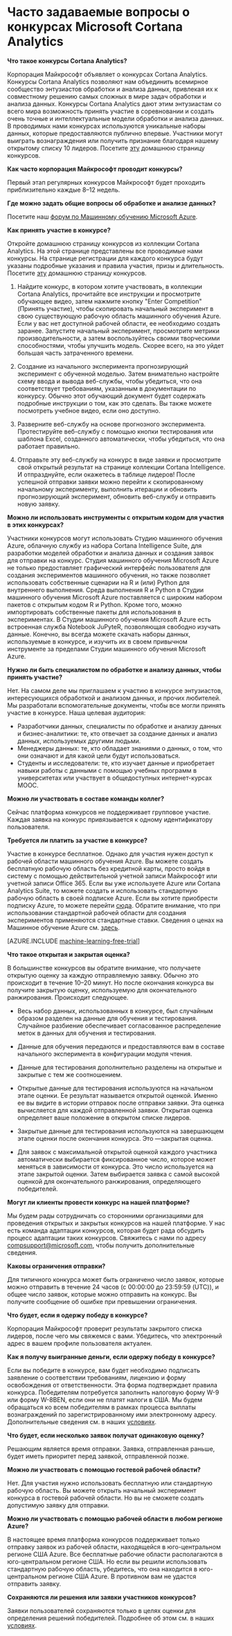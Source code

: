 <properties
	pageTitle="Часто задаваемые вопросы о конкурсах Cortana Analytics | Microsoft Azure"
	description="Часто задаваемые вопросы о конкурсах Microsoft Cortana Analytics."
	services="machine-learning"
	documentationCenter=""
	authors="hning86"
	manager="paulettm"
	editor="cgronlun"/>

<tags
	ms.service="machine-learning"
	ms.workload="data-services"
	ms.tgt_pltfrm="na"
	ms.devlang="na"
	ms.topic="article"
	ms.date="03/11/2016"
	ms.author="haining;chlovel;garye"/>

# Часто задаваемые вопросы о конкурсах Microsoft Cortana Analytics

**Что такое конкурсы Cortana Analytics?**

Корпорация Майкрософт объявляет о конкурсах Cortana Analytics. Конкурсы Cortana Analytics позволяют нам объединить всемирное сообщество энтузиастов обработки и анализа данных, привлекая их к совместному решению самых сложных в мире задач обработки и анализа данных. Конкурсы Cortana Analytics дают этим энтузиастам со всего мира возможность принять участие в соревновании и создать очень точные и интеллектуальные модели обработки и анализа данных. В проводимых нами конкурсах используются уникальные наборы данных, которые предоставляются публично впервые. Участники могут выиграть вознаграждения или получить признание благодаря нашему открытому списку 10 лидеров. Посетите [эту](http://aka.ms/CIComp) домашнюю страницу конкурсов.

**Как часто корпорация Майкрософт проводит конкурсы?**

Первый этап регулярных конкурсов Майкрософт будет проходить приблизительно каждые 8–12 недель.

**Где можно задать общие вопросы об обработке и анализе данных?**

Посетите наш [форум по Машинному обучению Microsoft Azure](https://social.msdn.microsoft.com/forums/azure/home?forum=MachineLearning).

**Как принять участие в конкурсе?**

Откройте домашнюю страницу конкурсов из коллекции Cortana Analytics. На этой странице представлены все проводимые нами конкурсы. На странице регистрации для каждого конкурса будут указаны подробные указания и правила участия, призы и длительность. Посетите [эту](http://aka.ms/CIComp) домашнюю страницу конкурсов.

1. Найдите конкурс, в котором хотите участвовать, в коллекции Cortana Analytics, прочитайте все инструкции и просмотрите обучающее видео, затем нажмите кнопку "Enter Competition" (Принять участие), чтобы скопировать начальный эксперимент в свою существующую рабочую область машинного обучения Azure. Если у вас нет доступной рабочей области, ее необходимо создать заранее. Запустите начальный эксперимент, просмотрите метрики производительности, а затем воспользуйтесь своими творческими способностями, чтобы улучшить модель. Скорее всего, на это уйдет большая часть затраченного времени.   

2. Создание из начального эксперимента прогнозирующий эксперимент с обученной моделью. Затем внимательно настройте схему ввода и вывода веб-службы, чтобы убедиться, что она соответствует требованиям, указанным в документации по конкурсу. Обычно этот обучающий документ будет содержать подробные инструкции о том, как это сделать. Вы также можете посмотреть учебное видео, если оно доступно.

3. Разверните веб-службу на основе прогнозного эксперимента. Протестируйте веб-службу с помощью кнопки тестирования или шаблона Excel, созданного автоматически, чтобы убедиться, что она работает правильно.

4. Отправьте эту веб-службу на конкурс в виде заявки и просмотрите свой открытый результат на странице коллекции Cortana Intelligence. И отпразднуйте, если окажетесь в таблице лидеров! После успешной отправки заявки можно перейти к скопированному начальному эксперименту, выполнить итерации и обновить прогнозирующий эксперимент, обновить веб-службу и отправить новую заявку.

**Можно ли использовать инструменты с открытым кодом для участия в этих конкурсах?**

Участники конкурсов могут использовать Студию машинного обучения Azure, облачную службу из набора Cortana Intelligence Suite, для разработки моделей обработки и анализа данных и создания заявок для отправки на конкурс. Студия машинного обучения Microsoft Azure не только предоставляет графический интерфейс пользователя для создания экспериментов машинного обучения, но также позволяет использовать собственные сценарии на R и (или) Python для внутреннего выполнения. Среда выполнения R и Python в Студии машинного обучения Microsoft Azure поставляется с широким набором пакетов с открытым кодом R и Python. Кроме того, можно импортировать собственные пакеты для использования в экспериментах. В Студии машинного обучения Microsoft Azure есть встроенная служба Notebook JuPyteR, позволяющая свободно изучать данные. Конечно, вы всегда можете скачать наборы данных, используемые в конкурсе, и изучить их в своем привычном инструменте за пределами Студии машинного обучения Microsoft Azure.

**Нужно ли быть специалистом по обработке и анализу данных, чтобы принять участие?**

Нет. На самом деле мы приглашаем к участию в конкурсе энтузиастов, интересующихся обработкой и анализом данных, и прочих любителей. Мы разработали вспомогательные документы, чтобы все могли принять участие в конкурсе. Наша целевая аудитория:
* Разработчики данных, специалисты по обработке и анализу данных и бизнес-аналитики: те, кто отвечает за создание данных и анализ данных, используемых другими людьми.
* Менеджеры данных: те, кто обладает знаниями о данных, о том, что они означают и для какой цели будут использоваться.
* Студенты и исследователи: те, кто изучает данные и приобретает навыки работы с данными с помощью учебных программ в университетах или участвует в общедоступных интернет-курсах MOOC.


**Можно ли участвовать в составе команды коллег?**

Сейчас платформа конкурсов не поддерживает групповое участие. Каждая заявка на конкурс привязывается к одному идентификатору пользователя.

**Требуется ли платить за участие в конкурсе?**

Участие в конкурсе бесплатное. Однако для участия нужен доступ к рабочей области машинного обучения Azure. Вы можете создать бесплатную рабочую область без кредитной карты, просто войдя в систему с помощью действительной учетной записи Майкрософт или учетной записи Office 365. Если вы уже используете Azure или Cortana Analytics Suite, то можете создать и использовать стандартную рабочую область в своей подписке Azure. Если вы хотите приобрести подписку Azure, то можете перейти [сюда](https://azure.microsoft.com/pricing). Обратите внимание, что при использовании стандартной рабочей области для создания экспериментов применяются стандартные ставки. Сведения о ценах на Машинное обучение Azure см. [здесь](https://azure.microsoft.com/pricing/details/machine-learning/).

[AZURE.INCLUDE [machine-learning-free-trial](../../includes/machine-learning-free-trial.md)]

**Что такое открытая и закрытая оценка?**

В большинстве конкурсов вы обратите внимание, что получаете открытую оценку за каждую отправляемую заявку. Обычно это происходит в течение 10–20 минут. Но после окончания конкурса вы получите закрытую оценку, используемую для окончательного ранжирования. Происходит следующее.

* Весь набор данных, использованных в конкурсе, был случайным образом разделен на данные для обучения и тестирования. Случайное разбиение обеспечивает согласованное распределение меток в данных для обучения и тестирования.
 
* Данные для обучения передаются и предоставляются вам в составе начального эксперимента в конфигурации модуля чтения.

* Данные для тестирования дополнительно разделены на открытые и закрытые с тем же соотношением.

* Открытые данные для тестирования используются на начальном этапе оценки. Ее результат называется открытой оценкой. Именно ее вы видите в истории отправок после отправки заявки. Эта оценка вычисляется для каждой отправленной заявки. Открытая оценка определяет ваше положение в открытом списке лидеров.

* Закрытые данные для тестирования используются на завершающем этапе оценки после окончания конкурса. Это —закрытая оценка.

* Для заявок с максимальной открытой оценкой каждого участника автоматически выбирается фиксированное число, которое может меняться в зависимости от конкурса. Это число используется на этапе закрытой оценки. Затем выбирается заявка с самой высокой оценкой для окончательного ранжирования, определяющего победителей.

**Могут ли клиенты провести конкурс на нашей платформе?**

Мы будем рады сотрудничать со сторонними организациями для проведения открытых и закрытых конкурсов на нашей платформе. У нас есть команда адаптации конкурсов, которая будет рада обсудить процесс адаптации таких конкурсов. Свяжитесь с нами по адресу [compsupport@microsoft.com](mailto:compsupport@microsoft.com), чтобы получить дополнительные сведения.

**Каковы ограничения отправки?**

Для типичного конкурса может быть ограничено число заявок, которые можно отправить в течение 24 часов (с 00:00:00 до 23:59:59 (UTC)), и общее число заявок, которые можно отправить на конкурс. Вы получите сообщение об ошибке при превышении ограничения.

**Что будет, если я одержу победу в конкурсе?**

Корпорация Майкрософт проверит результаты закрытого списка лидеров, после чего мы свяжемся с вами. Убедитесь, что электронный адрес в вашем профиле пользователя актуален.

**Как я получу выигранные деньги, если одержу победу в конкурсе?**

Если вы победите в конкурсе, вам будет необходимо подписать заявление о соответствии требованиям, лицензию и форму освобождения от ответственности. Эта форма подтверждает правила конкурса. Победителям потребуется заполнить налоговую форму W-9 или форму W-8BEN, если они не платят налоги в США. Мы будем обращаться ко всем победителям в рамках процесса выплаты вознаграждений по зарегистрированному ими электронному адресу. Дополнительные сведения см. в наших [условиях](http://aka.ms/comptermsandconditions).

**Что будет, если несколько заявок получат одинаковую оценку?**

Решающим является время отправки. Заявка, отправленная раньше, будет иметь приоритет перед заявкой, отправленной позже.

**Можно ли участвовать с помощью гостевой рабочей области?**

Нет. Для участия нужно использовать бесплатную или стандартную рабочую область. Вы можете открыть начальный эксперимент конкурса в гостевой рабочей области. Но вы не сможете создать допустимую заявку для отправки.

**Можно ли участвовать с помощью рабочей области в любом регионе Azure?**

В настоящее время платформа конкурсов поддерживает только отправку заявок из рабочей области, находящейся в юго-центральном регионе США Azure. Все бесплатные рабочие области располагаются в юго-центральном регионе США. Но если вы решили использовать стандартную рабочую область, убедитесь, что она находится в юго-центральном регионе США Azure. В противном вам не удастся отправить заявку.

**Сохраняются ли решения или заявки участников конкурсов?**

Заявки пользователей сохраняются только в целях оценки для определения решений победителей. Подробнее об этом см. в наших [условиях](http://aka.ms/comptermsandconditions).

<!---HONumber=AcomDC_0330_2016-->